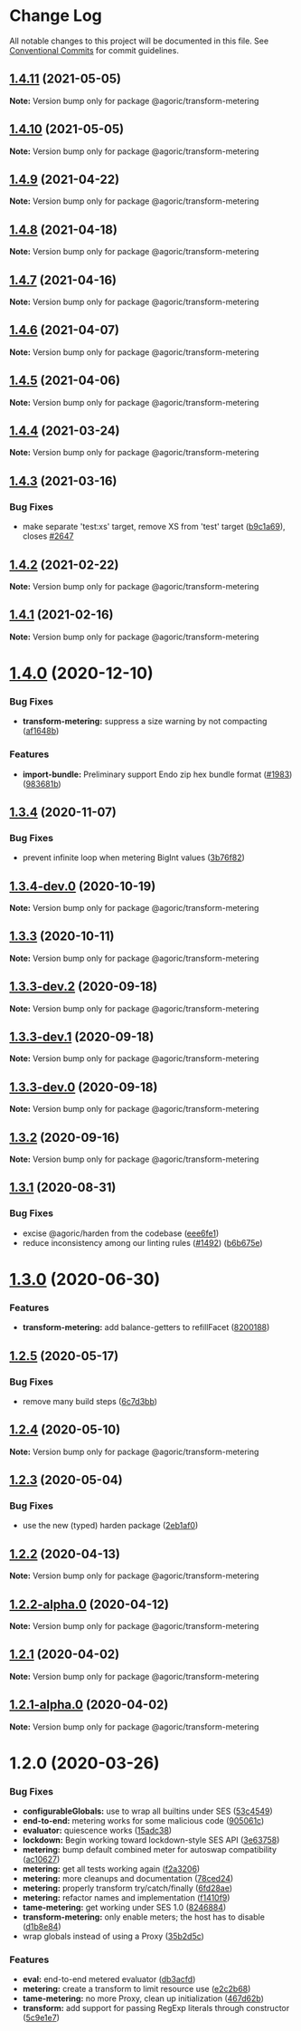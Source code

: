 # Change Log

All notable changes to this project will be documented in this file.
See [Conventional Commits](https://conventionalcommits.org) for commit guidelines.

## [1.4.11](https://github.com/Agoric/agoric-sdk/compare/@agoric/transform-metering@1.4.10...@agoric/transform-metering@1.4.11) (2021-05-05)

**Note:** Version bump only for package @agoric/transform-metering





## [1.4.10](https://github.com/Agoric/agoric-sdk/compare/@agoric/transform-metering@1.4.9...@agoric/transform-metering@1.4.10) (2021-05-05)

**Note:** Version bump only for package @agoric/transform-metering





## [1.4.9](https://github.com/Agoric/agoric-sdk/compare/@agoric/transform-metering@1.4.8...@agoric/transform-metering@1.4.9) (2021-04-22)

**Note:** Version bump only for package @agoric/transform-metering





## [1.4.8](https://github.com/Agoric/agoric-sdk/compare/@agoric/transform-metering@1.4.7...@agoric/transform-metering@1.4.8) (2021-04-18)

**Note:** Version bump only for package @agoric/transform-metering





## [1.4.7](https://github.com/Agoric/agoric-sdk/compare/@agoric/transform-metering@1.4.6...@agoric/transform-metering@1.4.7) (2021-04-16)

**Note:** Version bump only for package @agoric/transform-metering





## [1.4.6](https://github.com/Agoric/agoric-sdk/compare/@agoric/transform-metering@1.4.5...@agoric/transform-metering@1.4.6) (2021-04-07)

**Note:** Version bump only for package @agoric/transform-metering





## [1.4.5](https://github.com/Agoric/agoric-sdk/compare/@agoric/transform-metering@1.4.4...@agoric/transform-metering@1.4.5) (2021-04-06)

**Note:** Version bump only for package @agoric/transform-metering





## [1.4.4](https://github.com/Agoric/agoric-sdk/compare/@agoric/transform-metering@1.4.3...@agoric/transform-metering@1.4.4) (2021-03-24)

**Note:** Version bump only for package @agoric/transform-metering





## [1.4.3](https://github.com/Agoric/agoric-sdk/compare/@agoric/transform-metering@1.4.2...@agoric/transform-metering@1.4.3) (2021-03-16)


### Bug Fixes

* make separate 'test:xs' target, remove XS from 'test' target ([b9c1a69](https://github.com/Agoric/agoric-sdk/commit/b9c1a6987093fc8e09e8aba7acd2a1618413bac8)), closes [#2647](https://github.com/Agoric/agoric-sdk/issues/2647)





## [1.4.2](https://github.com/Agoric/agoric-sdk/compare/@agoric/transform-metering@1.4.1...@agoric/transform-metering@1.4.2) (2021-02-22)

**Note:** Version bump only for package @agoric/transform-metering





## [1.4.1](https://github.com/Agoric/agoric-sdk/compare/@agoric/transform-metering@1.4.0...@agoric/transform-metering@1.4.1) (2021-02-16)

**Note:** Version bump only for package @agoric/transform-metering





# [1.4.0](https://github.com/Agoric/agoric-sdk/compare/@agoric/transform-metering@1.3.4...@agoric/transform-metering@1.4.0) (2020-12-10)


### Bug Fixes

* **transform-metering:** suppress a size warning by not compacting ([af1648b](https://github.com/Agoric/agoric-sdk/commit/af1648b259feb50f2de9d111a1f83de0d559f47b))


### Features

* **import-bundle:** Preliminary support Endo zip hex bundle format ([#1983](https://github.com/Agoric/agoric-sdk/issues/1983)) ([983681b](https://github.com/Agoric/agoric-sdk/commit/983681bfc4bf512b6bd90806ed9220cd4fefc13c))





## [1.3.4](https://github.com/Agoric/agoric-sdk/compare/@agoric/transform-metering@1.3.4-dev.0...@agoric/transform-metering@1.3.4) (2020-11-07)


### Bug Fixes

* prevent infinite loop when metering BigInt values ([3b76f82](https://github.com/Agoric/agoric-sdk/commit/3b76f829d970b1998e35149ad0e21f0a8f54e2f0))





## [1.3.4-dev.0](https://github.com/Agoric/agoric-sdk/compare/@agoric/transform-metering@1.3.3...@agoric/transform-metering@1.3.4-dev.0) (2020-10-19)

**Note:** Version bump only for package @agoric/transform-metering





## [1.3.3](https://github.com/Agoric/agoric-sdk/compare/@agoric/transform-metering@1.3.3-dev.2...@agoric/transform-metering@1.3.3) (2020-10-11)

**Note:** Version bump only for package @agoric/transform-metering





## [1.3.3-dev.2](https://github.com/Agoric/agoric-sdk/compare/@agoric/transform-metering@1.3.3-dev.1...@agoric/transform-metering@1.3.3-dev.2) (2020-09-18)

**Note:** Version bump only for package @agoric/transform-metering





## [1.3.3-dev.1](https://github.com/Agoric/agoric-sdk/compare/@agoric/transform-metering@1.3.3-dev.0...@agoric/transform-metering@1.3.3-dev.1) (2020-09-18)

**Note:** Version bump only for package @agoric/transform-metering





## [1.3.3-dev.0](https://github.com/Agoric/agoric-sdk/compare/@agoric/transform-metering@1.3.2...@agoric/transform-metering@1.3.3-dev.0) (2020-09-18)

**Note:** Version bump only for package @agoric/transform-metering





## [1.3.2](https://github.com/Agoric/agoric-sdk/compare/@agoric/transform-metering@1.3.1...@agoric/transform-metering@1.3.2) (2020-09-16)

**Note:** Version bump only for package @agoric/transform-metering





## [1.3.1](https://github.com/Agoric/agoric-sdk/compare/@agoric/transform-metering@1.3.0...@agoric/transform-metering@1.3.1) (2020-08-31)


### Bug Fixes

* excise @agoric/harden from the codebase ([eee6fe1](https://github.com/Agoric/agoric-sdk/commit/eee6fe1153730dec52841c9eb4c056a8c5438b0f))
* reduce inconsistency among our linting rules ([#1492](https://github.com/Agoric/agoric-sdk/issues/1492)) ([b6b675e](https://github.com/Agoric/agoric-sdk/commit/b6b675e2de110e2af19cad784a66220cab21dacf))





# [1.3.0](https://github.com/Agoric/agoric-sdk/compare/@agoric/transform-metering@1.2.5...@agoric/transform-metering@1.3.0) (2020-06-30)


### Features

* **transform-metering:** add balance-getters to refillFacet ([8200188](https://github.com/Agoric/agoric-sdk/commit/82001883bd8313075882eedb5e33789c5871241e))





## [1.2.5](https://github.com/Agoric/agoric-sdk/compare/@agoric/transform-metering@1.2.4...@agoric/transform-metering@1.2.5) (2020-05-17)


### Bug Fixes

* remove many build steps ([6c7d3bb](https://github.com/Agoric/agoric-sdk/commit/6c7d3bb0c70277c22f8eda40525d7240141a5434))





## [1.2.4](https://github.com/Agoric/agoric-sdk/compare/@agoric/transform-metering@1.2.3...@agoric/transform-metering@1.2.4) (2020-05-10)

**Note:** Version bump only for package @agoric/transform-metering





## [1.2.3](https://github.com/Agoric/agoric-sdk/compare/@agoric/transform-metering@1.2.2...@agoric/transform-metering@1.2.3) (2020-05-04)


### Bug Fixes

* use the new (typed) harden package ([2eb1af0](https://github.com/Agoric/agoric-sdk/commit/2eb1af08fe3967629a3ce165752fd501a5c85a96))





## [1.2.2](https://github.com/Agoric/agoric-sdk/compare/@agoric/transform-metering@1.2.2-alpha.0...@agoric/transform-metering@1.2.2) (2020-04-13)

**Note:** Version bump only for package @agoric/transform-metering





## [1.2.2-alpha.0](https://github.com/Agoric/agoric-sdk/compare/@agoric/transform-metering@1.2.1...@agoric/transform-metering@1.2.2-alpha.0) (2020-04-12)

**Note:** Version bump only for package @agoric/transform-metering





## [1.2.1](https://github.com/Agoric/agoric-sdk/compare/@agoric/transform-metering@1.2.1-alpha.0...@agoric/transform-metering@1.2.1) (2020-04-02)

**Note:** Version bump only for package @agoric/transform-metering





## [1.2.1-alpha.0](https://github.com/Agoric/agoric-sdk/compare/@agoric/transform-metering@1.2.0...@agoric/transform-metering@1.2.1-alpha.0) (2020-04-02)

**Note:** Version bump only for package @agoric/transform-metering





# 1.2.0 (2020-03-26)


### Bug Fixes

* **configurableGlobals:** use to wrap all builtins under SES ([53c4549](https://github.com/Agoric/agoric-sdk/commit/53c4549e3c9ba9de30a0fd2077c3f352339493e9))
* **end-to-end:** metering works for some malicious code ([905061c](https://github.com/Agoric/agoric-sdk/commit/905061cbb7d7bc1c3eda4e434cbc72812cb73d2c))
* **evaluator:** quiescence works ([15adc38](https://github.com/Agoric/agoric-sdk/commit/15adc38228fe14dfac4a52a647b47d3013818aec))
* **lockdown:** Begin working toward lockdown-style SES API ([3e63758](https://github.com/Agoric/agoric-sdk/commit/3e63758fbd0e197cb012d96dbd7d25a2bdd162e3))
* **metering:** bump default combined meter for autoswap compatibility ([ac10627](https://github.com/Agoric/agoric-sdk/commit/ac10627a3524bdd6d2719026497fd37c8d00d25b))
* **metering:** get all tests working again ([f2a3206](https://github.com/Agoric/agoric-sdk/commit/f2a3206ad3c4ba98b225380a289bf49a12857a00))
* **metering:** more cleanups and documentation ([78ced24](https://github.com/Agoric/agoric-sdk/commit/78ced244d3028eadf4689bf44b7407f524ae509f))
* **metering:** properly transform try/catch/finally ([6fd28ae](https://github.com/Agoric/agoric-sdk/commit/6fd28ae7e56e052a9405de98d232a859de05653b))
* **metering:** refactor names and implementation ([f1410f9](https://github.com/Agoric/agoric-sdk/commit/f1410f91fbee61903e82a81368675eef4fa0b836))
* **tame-metering:** get working under SES 1.0 ([8246884](https://github.com/Agoric/agoric-sdk/commit/82468844e4d5ac8a6b1ad46c1009cf0719e701ea))
* **transform-metering:** only enable meters; the host has to disable ([d1b8e84](https://github.com/Agoric/agoric-sdk/commit/d1b8e84361b7ebebb363373dd730f10383e46ef8))
* wrap globals instead of using a Proxy ([35b2d5c](https://github.com/Agoric/agoric-sdk/commit/35b2d5cb8bcab2c86a3093def400057adee73b59))


### Features

* **eval:** end-to-end metered evaluator ([db3acfd](https://github.com/Agoric/agoric-sdk/commit/db3acfd522bd3c7c552c39bf40ebf9f021cb1090))
* **metering:** create a transform to limit resource use ([e2c2b68](https://github.com/Agoric/agoric-sdk/commit/e2c2b68e452eb7608301c4709929971e36d139b1))
* **tame-metering:** no more Proxy, clean up initialization ([467d62b](https://github.com/Agoric/agoric-sdk/commit/467d62b251d576284d35fd33472ac6c58a0c6d52))
* **transform:** add support for passing RegExp literals through constructor ([5c9e1e7](https://github.com/Agoric/agoric-sdk/commit/5c9e1e71fd2ee20b565d582f438df697098d893a))
